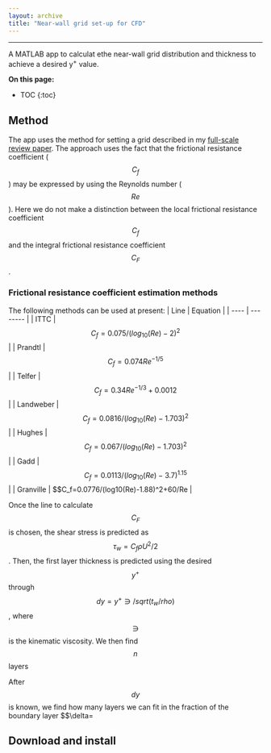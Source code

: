 ```yaml
---
layout: archive
title: "Near-wall grid set-up for CFD"
---
```

---
A MATLAB app to calculat ethe near-wall grid distribution and thickness to achieve a desired y<sup>+</sup> value.

**On this page:**
* TOC
{:toc}

## Method
The app uses the method for setting a grid described in my [full-scale review paper](/publication/review-paper-scale-effects). The approach uses the fact that the frictional resistance coefficient ($$C_f$$) may be expressed by using the Reynolds number ($$Re$$). Here we do not make a distinction between the local frictional resistance coefficient $$C_f$$ and the integral frictional resistance coefficient $$C_F$$.

### Frictional resistance coefficient estimation methods
The following methods can be used at present:
| Line | Equation |
| ---- | -------- |
| ITTC | $$C_f=0.075/(log_{10}(Re)-2)^{2}$$ |
| Prandtl | $$C_f=0.074Re^{-1/5}$$ |
| Telfer | $$C_f=0.34Re^{-1/3}+0.0012$$ |
| Landweber | $$C_f=0.0816/(log_{10}(Re)-1.703)^2$$ |
| Hughes | $$C_f=0.067/(log_{10}(Re)-1.703)^2$$ |
| Gadd | $$C_f=0.0113/(log_{10}(Re)-3.7)^{1.15}$$ |
| Granville | $$C_f=0.0776/(log10(Re)-1.88)^2+60/Re |


Once the line to calculate $$C_F$$ is chosen, the shear stress is predicted as $$\tau_w=C_f\rho U^2/2$$. Then, the first layer thickness is predicted using the desired $$y^+$$ through $$dy=y^+\ni/sqrt(t_w/rho)$$, where $$\ni$$ is the kinematic viscosity. We then find $$n$$ layers

After $$dy$$ is known, we find how many layers we can fit in the fraction of the boundary layer $$\delta=

## Download and install
